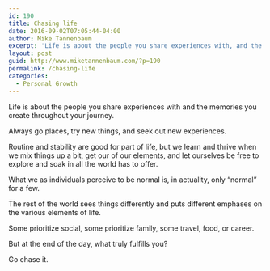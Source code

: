 ```yaml
---
id: 190
title: Chasing life
date: 2016-09-02T07:05:44-04:00
author: Mike Tannenbaum
excerpt: 'Life is about the people you share experiences with, and the memories you create. '
layout: post
guid: http://www.miketannenbaum.com/?p=190
permalink: /chasing-life
categories:
  - Personal Growth
---
```

Life is about the people you share experiences with and the memories you create throughout your journey.

Always go places, try new things, and seek out new experiences.

Routine and stability are good for part of life, but we learn and thrive when we mix things up a bit, get our of our elements, and let ourselves be free to explore and soak in all the world has to offer.

What we as individuals perceive to be normal is, in actuality, only “normal” for a few.

The rest of the world sees things differently and puts different emphases on the various elements of life.

Some prioritize social, some prioritize family, some travel, food, or career.

But at the end of the day, what truly fulfills you?

Go chase it.